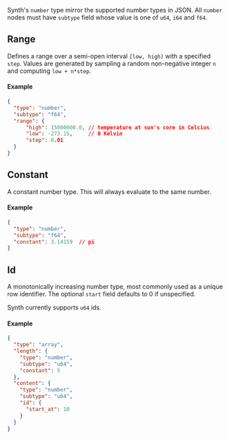 Synth's `number` type mirror the supported number types in JSON. All `number` nodes must have `subtype` field whose
value is one of `u64`, `i64` and `f64`.

## Range

Defines a range over a semi-open interval `[low, high)` with a specified `step`. Values are generated by sampling a
random non-negative integer `n` and computing `low + n*step`.

#### Example

```json synth
{
  "type": "number",
  "subtype": "f64",
  "range": {
      "high": 15000000.0, // temperature at sun's core in Celcius
      "low": -273.15,     // 0 Kelvin
      "step": 0.01
  }
}
```

## Constant

A constant number type. This will always evaluate to the same number.

#### Example

```json synth
{
  "type": "number",
  "subtype": "f64",
  "constant": 3.14159  // pi
}
```

## Id

A monotonically increasing number type, most commonly used as a unique row identifier. The optional `start` field
defaults to 0 if unspecified.

Synth currently supports `u64` ids.

#### Example

```json synth
{
  "type": "array",
  "length": {
    "type": "number",
    "subtype": "u64",
    "constant": 5
  },
  "content": {
    "type": "number",
    "subtype": "u64",
    "id": {
      "start_at": 10
    }
  }
}
```